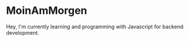 # MoinAmMorgen

Hey, 
I'm currently learning and programming with Javascript for backend development.
